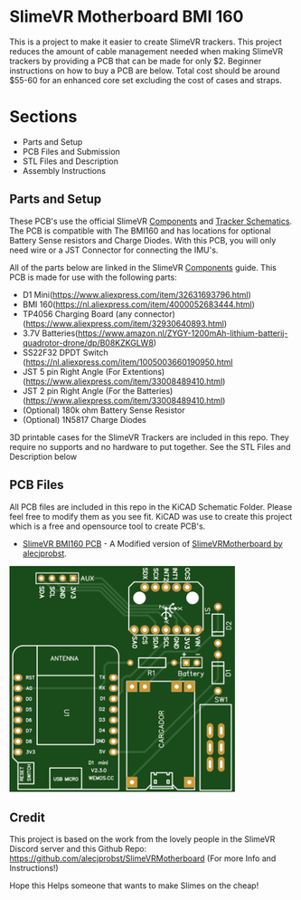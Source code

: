 # SlimeVR Motherboard BMI 160

This is a project to make it easier to create SlimeVR trackers. This project reduces the amount of cable management needed when making SlimeVR trackers by providing a PCB that can be made for only $2. Beginner instructions on how to buy a PCB are below. Total cost should be around $55-60 for an enhanced core set excluding the cost of cases and straps.

# Sections

 - Parts and Setup
 - PCB Files and Submission
 - STL Files and Description
 - Assembly Instructions

## Parts and Setup

These PCB's use the official SlimeVR [Components](https://docs.slimevr.dev/diy/components-guide.html) and [Tracker Schematics](https://docs.slimevr.dev/diy/tracker-schematics.html). The PCB is compatible with The BMI160 and has locations for optional Battery Sense resistors and Charge Diodes. With this PCB, you will only need wire or a JST Connector for connecting the IMU's. 

All of the parts below are linked in the SlimeVR [Components](https://docs.slimevr.dev/diy/components-guide.html) guide.
This PCB is made for use with the following parts:

 - D1 Mini(https://www.aliexpress.com/item/32631693796.html)
 - BMI 160(https://nl.aliexpress.com/item/4000052683444.html)
 - TP4056 Charging Board (any connector) (https://www.aliexpress.com/item/32930640893.html)
 - 3.7V Batteries(https://www.amazon.nl/ZYGY-1200mAh-lithium-batterij-quadrotor-drone/dp/B08KZKGLW8)
 - SS22F32 DPDT Switch (https://nl.aliexpress.com/item/1005003660190950.html
 - JST 5 pin Right Angle (For Extentions) (https://www.aliexpress.com/item/33008489410.html)
 - JST 2 pin Right Angle (For the Batteries) (https://www.aliexpress.com/item/33008489410.html)
 - (Optional) 180k ohm Battery Sense Resistor
 - (Optional) 1N5817 Charge Diodes

3D printable cases for the SlimeVR Trackers are included in this repo. They require no supports and no hardware to put together. See the STL Files and Description below

## PCB Files

All PCB files are included in this repo in the KiCAD Schematic Folder. Please feel free to modify them as you see fit. KiCAD was use to create this project which is a free and opensource tool to create PCB's. 

- [SlimeVR BMI160 PCB](/Gerber/) - A Modified version of [SlimeVRMotherboard by alecjprobst](https://github.com/alecjprobst/SlimeVRMotherboard).

 <img src="https://github.com/DoctorBlobs/SlimeVR-Motherboard-BMI160/blob/Main/Images/top.svg" width="400" height="400">

## Credit
This project is based on the work from the lovely people in the SlimeVR Discord server and this Github Repo:
https://github.com/alecjprobst/SlimeVRMotherboard (For more Info and Instructions!)

Hope this Helps someone that wants to make Slimes on the cheap!




